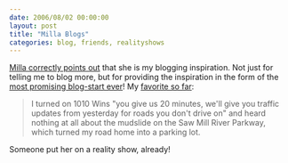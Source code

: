 ```yaml
---
date: 2006/08/02 00:00:00
layout: post
title: "Milla Blogs"
categories: blog, friends, realityshows
---
```


[Milla correctly points out](http://kurup.org/blog/2006/07/25/recurrent-dvt#comment68115) that she is my blogging inspiration.  Not just for telling me to blog more, but for providing the inspiration in the form of the [most promising blog-start ever](http://millatonkonogy.blogspot.com/)!  My [favorite so far](http://millatonkonogy.blogspot.com/2006/07/blame-it-on-rain.html):  

> I turned on 1010 Wins "you give us 20 minutes, we'll give you traffic updates from yesterday for roads you don't drive on" and heard nothing at all about the mudslide on the Saw Mill River Parkway, which turned my road home into a parking lot. 

Someone put her on a reality show, already!